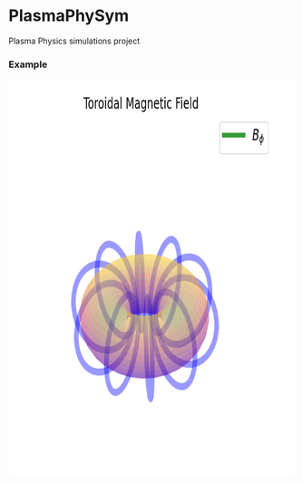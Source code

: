 # PlasmaPhySym
Plasma Physics simulations project


### Example

<img src="demo/torus.gif" alt="animated" width=700 height=700/>
